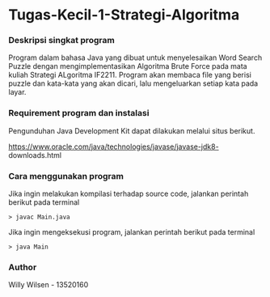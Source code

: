 # Tugas-Kecil-1-Strategi-Algoritma

### Deskripsi singkat program

Program dalam bahasa Java yang dibuat untuk menyelesaikan Word Search Puzzle dengan mengimplementasikan Algoritma Brute Force pada mata kuliah Strategi ALgoritma IF2211. Program akan membaca file yang berisi puzzle dan kata-kata yang akan dicari, lalu mengeluarkan setiap kata pada layar.

### Requirement program dan instalasi

Pengunduhan Java Development Kit dapat dilakukan melalui situs berikut.

https://www.oracle.com/java/technologies/javase/javase-jdk8-
downloads.html

### Cara menggunakan program

Jika ingin melakukan kompilasi terhadap source code, jalankan perintah berikut pada terminal
```
> javac Main.java
```
Jika ingin mengeksekusi program, jalankan perintah berikut pada terminal
```
> java Main
```

### Author
Willy Wilsen - 13520160
